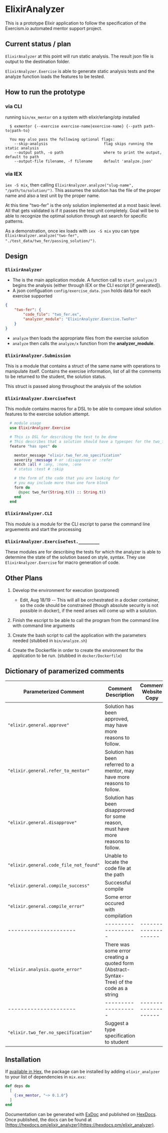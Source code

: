 # ElixirAnalyzer

This is a prototype Elixir application to follow the specification of the Exercism.io automated mentor support project.

## Current status / plan

`ElixirAnalyzer` at this point will run static analysis.  The result json file is output to the destination folder.

`ElixirAnalyzer.Exercise` is able to generate static analysis tests and the analyze function loads the features to be tested.

## How to run the prototype

### via CLI

running `bin/ex_mentor` on a system with elixir/erlang/otp installed

```text
  $ exmentor {--exercise exercise-name|exercise-name} {--path path-to|path-to}

  You may also pass the following optional flags:
    --skip-analysis                         flag skips running the static analysis
    --output path, -o path                  where to print the output, default to path
    --output-file filename, -f filename     default 'analyze.json'
```

### via IEX

`iex -S mix`, then calling `ElixirAnalyzer.analyze("slug-name", "/path/to/solution/")`.
This assumes the solution has the file of the proper name and also a test unit by the proper name.

At this time "two-fer" is the only solution implemented at a most basic level. All that gets validated is if it passes the test unit completely.  Goal will be to able to recognize the optimal solution through ast search for specific patterns.

As a demonstration, once iex loads with `iex -S mix` you can type `ElixirAnalyzer.analyze("two-fer", "./test_data/two_fer/passing_solution/")`.

## Design

### `ElixirAnalyzer`

* The is the main application module.  A function call to `start_analyze/3` begins the analysis (either through IEX or the CLI escript [if generated]).
* A json configuation `config/exercise_data.json` holds data for each exercise supported

```json
{
    "two-fer": {
        "code_file": "two_fer.ex",
        "analyzer_module": "ElixirAnalyzer.Exercise.TwoFer"
    }
}
```

* `analyze` then loads the appropriate files from the exercise solution
* `analyze` then calls the `analyze/x` function from the __analyzer_module__.

### `ElixirAnalyzer.Submission`

This is a module that contains a struct of the same name with operations to manipulate itself.  Contains the exercise information, list of all the comments to be returned to the student, the solution status.

This struct is passed along throughout the analysis of the solution

### `ElixirAnalyzer.ExerciseTest`

This module contains macros for a DSL to be able to compare ideal solution features to the exercise solution attempt.

```elixir
  # module usage
  use ElixirAnalyzer.Exercise

  # This is DSL for describing the test to be done
  # This describes that a solution should have a typespec for the two_fer function
  feature "has spec" do

    mentor_message "elixir.two_fer.no_specification"
    severity :message # or :disapprove or :refer
    match :all # :any, :none, :one
    # status :test # :skip

    # the form of the code that you are looking for
    # you may include more than one form block
    form do
      @spec two_fer(String.t()) :: String.t()
    end
  end
```

### `ElixirAnalyzer.CLI`

This module is a module for the CLI escript to parse the command line arguements and start the processing

### `ElixirAnalyzer.ExerciseTest.________`

These modules are for describing the tests for which the analyzer is able to determine the state of the solution based on style, syntax.  They use `ElixirAnalyzer.Exercise` for macro generation of code.

## Other Plans

1. Develop the environment for execution (postponed)
    * Edit, Aug 18/19 -- This will all be orchestrated in a docker container, so the code should be constrained (though absolute security is not possible in docker), if the need arises will come up with a solution.

2. Finish the escript to be able to call the program from the command line with command line arguments

3. Create the bash script to call the application with the parameters needed (stubbed in `bin/analyze.sh`)

4. Create the Dockerfile in order to create the environment for the application to be run. (stubbed in `docker/Dockerfile`)

## Dictionary of paramerized comments

Parameterized Comment | Comment Description | Comment Website Copy
--------------------- | ------------------- | --------------------
`"elixir.general.approve"` | Solution has been approved, may have more reasons to follow. |
`"elixir.general.refer_to_mentor"` | Solution has been referred to a mentor, may have more reasons to follow. |
`"elixir.general.disapprove"` | Solution has been disapproved for some reason, must have more reasons to follow. |
`"elixir.general.code_file_not_found"` | Unable to locate the code file at the path |
`"elixir.general.compile_success"` | Successful compile |
`"elixir.general.compile_error"` | Some error occured with compilation |
--------------------- | ------------------- | --------------------
`"elixir.analysis.quote_error"` | There was some error creating a quoted form (Abstract-Syntax-Tree) of the code as a string |
--------------------- | ------------------- | --------------------
`"elixir.two_fer.no_specification"` | Suggest a type specification to student

## Installation

If [available in Hex](https://hex.pm/docs/publish), the package can be installed
by adding `elixir_analyzer` to your list of dependencies in `mix.exs`:

```elixir
def deps do
  [
    {:ex_mentor, "~> 0.1.0"}
  ]
end
```

Documentation can be generated with [ExDoc](https://github.com/elixir-lang/ex_doc)
and published on [HexDocs](https://hexdocs.pm). Once published, the docs can
be found at [https://hexdocs.pm/elixir_analyzer](https://hexdocs.pm/elixir_analyzer).
